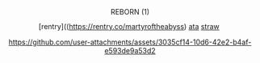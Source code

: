 <div align="center">

<img width="86" height="15" alt="REBORN (1)" src="https://github.com/user-attachments/assets/167e6faa-240f-48a5-8901-d4bdbcf0d99c" />

[rentry]((https://rentry.co/martyroftheabyss) ‎‎‎‎‎‎‎[ata](https://qupid.atabook.org)   ‎‎‎[straw‎](https://martyroftheabyss.straw.page) ‎‎‎‎ 




https://github.com/user-attachments/assets/3035cf14-10d6-42e2-b4af-e593de9a53d2




 


</div>



 
